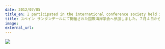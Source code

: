 ```yaml
---
date: 2012/07/05
title_en: I participated in the international conference society held in Santander.
title: スペイン サンタンデールにて開催された国際海岸学会へ参加しました。７月４日から１１日
image:
external_url:
---
```


![](/uploads/spain.jpg)
